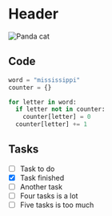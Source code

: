 # Header
![Panda cat](https://cdn.pixabay.com/photo/2016/05/13/16/29/cat-1390340_1280.png)

## Code
``` python
word = "mississippi"
counter = {}

for letter in word:
  if letter not in counter:
    counter[letter] = 0
  counter[letter] += 1

```
## Tasks
- [ ] Task to do
- [x] Task finished
- [ ] Another task
- [ ] Four tasks is a lot
- [ ] Five tasks is too much
